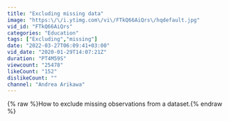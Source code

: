 ```yaml
---
title: "Excluding missing data"
image: "https:\/\/i.ytimg.com\/vi\/FTkQ66AiQrs\/hqdefault.jpg"
vid_id: "FTkQ66AiQrs"
categories: "Education"
tags: ["Excluding","missing"]
date: "2022-03-27T06:09:41+03:00"
vid_date: "2020-01-29T14:07:21Z"
duration: "PT4M59S"
viewcount: "25478"
likeCount: "152"
dislikeCount: ""
channel: "Andrea Arikawa"
---
```

{% raw %}How to exclude missing observations from a dataset.{% endraw %}
